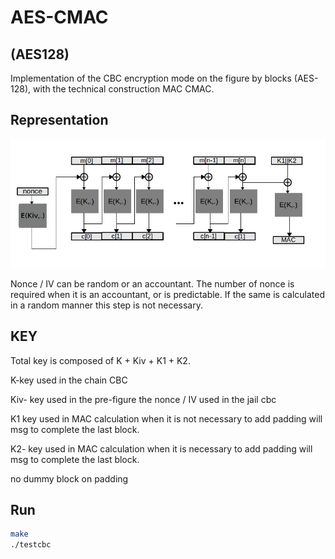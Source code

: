 AES-CMAC
=======

(AES128)
---------------

Implementation of the CBC encryption mode on the figure by blocks (AES-128), with the technical construction MAC CMAC.

Representation
----------
![Alt text](image/CMAC.png)


Nonce / IV can be random or an accountant.
The number of nonce is required when it is an accountant, or is predictable. If the same is calculated in a random manner this step is not necessary.


KEY
----

Total key is composed of K + Kiv + K1 + K2.

K-key used in the chain CBC

Kiv- key used in the pre-figure the nonce / IV used in the jail cbc

K1 key used in MAC calculation when it is not necessary to add padding will msg to complete the last block.

K2- key used in MAC calculation when it is necessary to add padding will msg to complete the last block.

no dummy block on padding


Run
--------------
```sh
make
./testcbc
```


    
